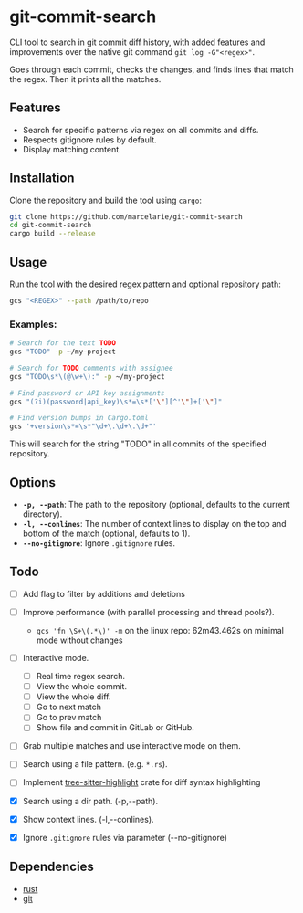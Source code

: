 # git-commit-search

CLI tool to search in git commit diff history, with added features and
improvements over the native git command `git log -G"<regex>"`.

Goes through each commit, checks the changes, and finds lines that match the
regex. Then it prints all the matches.

## Features

- Search for specific patterns via regex on all commits and diffs.
- Respects gitignore rules by default.
- Display matching content.

## Installation

Clone the repository and build the tool using `cargo`:

```bash
git clone https://github.com/marcelarie/git-commit-search
cd git-commit-search
cargo build --release
```

## Usage

Run the tool with the desired regex pattern and optional repository path:

```bash
gcs "<REGEX>" --path /path/to/repo
```

### Examples:

```bash
# Search for the text TODO
gcs "TODO" -p ~/my-project

# Search for TODO comments with assignee
gcs "TODO\s*\(@\w+\):" -p ~/my-project

# Find password or API key assignments
gcs "(?i)(password|api_key)\s*=\s*['\"][^'\"]+['\"]"

# Find version bumps in Cargo.toml
gcs '+version\s*=\s*"\d+\.\d+\.\d+"'
```

This will search for the string "TODO" in all commits of the specified repository.

## Options

- **`-p, --path`**: The path to the repository (optional, defaults to the
  current directory).
- **`-l, --conlines`**: The number of context lines to display on the top and
  bottom of the match (optional, defaults to 1).
- **`--no-gitignore`**: Ignore `.gitignore` rules.

## Todo

- [ ] Add flag to filter by additions and deletions
- [ ] Improve performance (with parallel processing and thread pools?).
  - `gcs 'fn \S+\(.*\)' -m` on the linux repo: 62m43.462s on minimal mode without changes
- [ ] Interactive mode.
  - [ ] Real time regex search.
  - [ ] View the whole commit.
  - [ ] View the whole diff.
  - [ ] Go to next match
  - [ ] Go to prev match
  - [ ] Show file and commit in GitLab or GitHub.
- [ ] Grab multiple matches and use interactive mode on them.
- [ ] Search using a file pattern. (e.g. `*.rs`).
- [ ] Implement
      [tree-sitter-highlight](https://crates.io/crates/tree-sitter-highlight) crate
      for diff syntax highlighting

- [x] Search using a dir path. (-p,--path).
- [x] Show context lines. (-l,--conlines).
- [x] Ignore `.gitignore` rules via parameter (--no-gitignore)

## Dependencies

- [rust](https://www.rust-lang.org/)
- [git](https://git-scm.com/)
